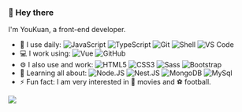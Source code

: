 ### 👋 Hey there

I'm YouKuan, a front-end developer.

- 🚀 I use daily:
  ![JavaScript](https://img.shields.io/badge/-JavaScript-D=f7df1e?style=plastic&logo=javascript)
  ![TypeScript](https://img.shields.io/badge/-TypeScript-3178c6?style=plastic&logo=typescript)
  ![Git](https://img.shields.io/badge/-Git-black?style=plastic&logo=git)
  ![Shell](https://img.shields.io/badge/-Shell-blasck?style=plastic&logo=Shell)
  ![VS Code](https://img.shields.io/badge/-VS%20Code-007ACC?style=plastic&logo=visual-studio-code)
- 💻 I work using:
  ![Vue](https://img.shields.io/badge/-Vue-4fc08d?style=plastic&logo=Vue.js)
  ![GitHub](https://img.shields.io/badge/-GitHub-181717?style=plastic&logo=github)
- ⚙️ I also use and work:
  ![HTML5](https://img.shields.io/badge/-HTML5-E34F26?style=plastic&logo=html5&logoColor=white)
  ![CSS3](https://img.shields.io/badge/-CSS3-1572B6?style=plastic&logo=css3)
  ![Sass](https://img.shields.io/badge/-Sass-cc6699?style=plastic&logo=sass)
  ![Bootstrap](https://img.shields.io/badge/-Bootstrap-563D7C?style=plastic&logo=bootstrap)
- 🌱 Learning all about:
  ![Node.JS](https://img.shields.io/badge/-Node.JS-339933?style=plastic&logo=Node.js)
  ![Nest.JS](https://img.shields.io/badge/-Nest.JS-E0234e?style=plastic&logo=NestJS)
  ![MongoDB](https://img.shields.io/badge/-MongoDB-47a248?style=plastic&logo=mongodb)
  ![MySql](https://img.shields.io/badge/-MySQL-4479a1?style=plastic&logo=MySql)
- ⚡️ Fun fact: I am very interested in 🍿 movies and ⚽️ football.


![](https://github-readme-stats.vercel.app/api?username=zkassing)
